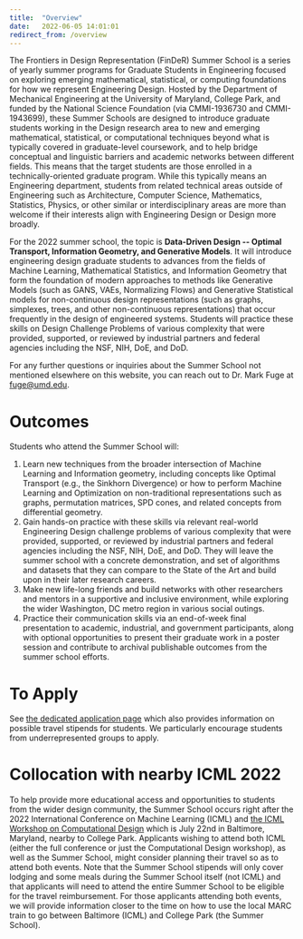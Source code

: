 ```yaml
---
title:  "Overview"
date:   2022-06-05 14:01:01
redirect_from: /overview
---
```


The Frontiers in Design Representation (FinDeR) Summer School is a series of yearly summer programs for Graduate Students in Engineering focused on exploring emerging mathematical, statistical, or computing foundations for how we represent Engineering Design. Hosted by the Department of Mechanical Engineering at the University of Maryland, College Park, and funded by the National Science Foundation (via CMMI-1936730 and CMMI-1943699), these Summer Schools are designed to introduce graduate students working in the Design research area to new and emerging mathematical, statistical, or computational techniques beyond what is typically covered in graduate-level coursework, and to help bridge conceptual and linguistic barriers and academic networks between different fields. This means that the target students are those enrolled in a technically-oriented graduate program. While this typically means an Engineering department, students from related technical areas outside of Engineering such as Architecture, Computer Science, Mathematics, Statistics, Physics, or other similar or interdisciplinary areas are more than welcome if their interests align with Engineering Design or Design more broadly.

For the 2022 summer school, the topic is **Data-Driven Design -- Optimal Transport, Information Geometry, and Generative Models**. It will introduce engineering design graduate students to advances from the fields of Machine Learning, Mathematical Statistics, and Information Geometry that form the foundation of modern approaches to methods like Generative Models (such as GANS, VAEs, Normalizing Flows) and Generative Statistical models for non-continuous design representations (such as graphs, simplexes, trees, and other non-continuous representations) that occur frequently in the design of engineered systems. Students will practice these skills on Design Challenge Problems of various complexity that were provided, supported, or reviewed by industrial partners and federal agencies including the NSF, NIH, DoE, and DoD.

For any further questions or inquiries about the Summer School not mentioned elsewhere on this website, you can reach out to Dr. Mark Fuge at fuge@umd.edu.

# Outcomes

Students who attend the Summer School will:
1. Learn new techniques from the broader intersection of Machine Learning and Information geometry, including concepts like Optimal Transport (e.g., the Sinkhorn Divergence) or how to perform Machine Learning and Optimization on non-traditional representations such as graphs, permutation matrices, SPD cones, and related concepts from differential geometry.
2. Gain hands-on practice with these skills via relevant real-world Engineering Design challenge problems of various complexity that were provided, supported, or reviewed by industrial partners and federal agencies including the NSF, NIH, DoE, and DoD. They will leave the summer school with a concrete demonstration, and set of algorithms and datasets that they can compare to the State of the Art and build upon in their later research careers.
3. Make new life-long friends and build networks with other researchers and mentors in a supportive and inclusive environment, while exploring the wider Washington, DC metro region in various social outings.
4. Practice their communication skills via an end-of-week final presentation to academic, industrial, and government participants, along with optional opportunities to present their graduate work in a poster session and contribute to archival publishable outcomes from the summer school efforts.

# To Apply

See [the dedicated application page](../apply) which also provides information on possible travel stipends for students. We particularly encourage students from underrepresented groups to apply.

# Collocation with nearby ICML 2022
To help provide more educational access and opportunities to students from the wider design community, the Summer School occurs right after the 2022 International Conference on Machine Learning (ICML) and [the ICML Workshop on Computational Design](https://mlcompdesign.github.io/) which is July 22nd in Baltimore, Maryland, nearby to College Park. Applicants wishing to attend both ICML (either the full conference or just the Computational Design workshop), as well as the Summer School, might consider planning their travel so as to attend both events. Note that the Summer School stipends will only cover lodging and some meals during the Summer School itself (not ICML) and that applicants will need to attend the entire Summer School to be eligible for the travel reimbursement. For those applicants attending both events, we will provide information closer to the time on how to use the local MARC train to go between Baltimore (ICML) and College Park (the Summer School).

